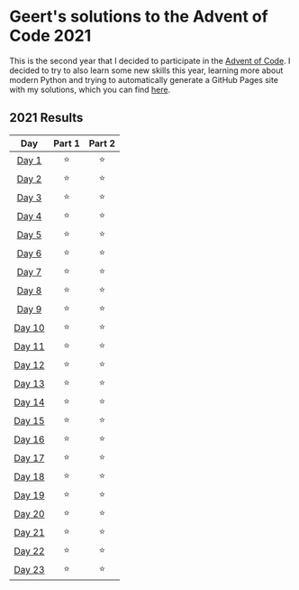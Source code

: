 # Geert's solutions to the Advent of Code 2021 

This is the second year that I decided to participate in the [Advent of Code](https://adventofcode.com/). I decided to
try to also learn some new skills this year, learning more about modern Python and trying to automatically generate a
GitHub Pages site with my solutions, which you can find [here](http://geertlitjens.nl/advent-of-code-2021/).

<!--- advent_readme_stars table --->
## 2021 Results

| Day | Part 1 | Part 2 |
| :---: | :---: | :---: |
| [Day 1](http://geertlitjens.nl/advent-of-code-2021/days/day1.html) | ⭐ | ⭐ |
| [Day 2](http://geertlitjens.nl/advent-of-code-2021/days/day2.html) | ⭐ | ⭐ |
| [Day 3](http://geertlitjens.nl/advent-of-code-2021/days/day3.html) | ⭐ | ⭐ |
| [Day 4](http://geertlitjens.nl/advent-of-code-2021/days/day4.html) | ⭐ | ⭐ |
| [Day 5](http://geertlitjens.nl/advent-of-code-2021/days/day5.html) | ⭐ | ⭐ |
| [Day 6](http://geertlitjens.nl/advent-of-code-2021/days/day6.html) | ⭐ | ⭐ |
| [Day 7](http://geertlitjens.nl/advent-of-code-2021/days/day7.html) | ⭐ | ⭐ |
| [Day 8](http://geertlitjens.nl/advent-of-code-2021/days/day8.html) | ⭐ | ⭐ |
| [Day 9](http://geertlitjens.nl/advent-of-code-2021/days/day9.html) | ⭐ | ⭐ |
| [Day 10](http://geertlitjens.nl/advent-of-code-2021/days/day10.html) | ⭐ | ⭐ |
| [Day 11](http://geertlitjens.nl/advent-of-code-2021/days/day11.html) | ⭐ | ⭐ |
| [Day 12](http://geertlitjens.nl/advent-of-code-2021/days/day12.html) | ⭐ | ⭐ |
| [Day 13](http://geertlitjens.nl/advent-of-code-2021/days/day13.html) | ⭐ | ⭐ |
| [Day 14](http://geertlitjens.nl/advent-of-code-2021/days/day14.html) | ⭐ | ⭐ |
| [Day 15](http://geertlitjens.nl/advent-of-code-2021/days/day15.html) | ⭐ | ⭐ |
| [Day 16](http://geertlitjens.nl/advent-of-code-2021/days/day16.html) | ⭐ | ⭐ |
| [Day 17](http://geertlitjens.nl/advent-of-code-2021/days/day17.html) | ⭐ | ⭐ |
| [Day 18](http://geertlitjens.nl/advent-of-code-2021/days/day18.html) | ⭐ | ⭐ |
| [Day 19](http://geertlitjens.nl/advent-of-code-2021/days/day19.html) | ⭐ | ⭐ |
| [Day 20](http://geertlitjens.nl/advent-of-code-2021/days/day20.html) | ⭐ | ⭐ |
| [Day 21](http://geertlitjens.nl/advent-of-code-2021/days/day21.html) | ⭐ | ⭐ |
| [Day 22](http://geertlitjens.nl/advent-of-code-2021/days/day22.html) | ⭐ | ⭐ |
| [Day 23](http://geertlitjens.nl/advent-of-code-2021/days/day23.html) | ⭐ | ⭐ |
<!--- advent_readme_stars table --->
